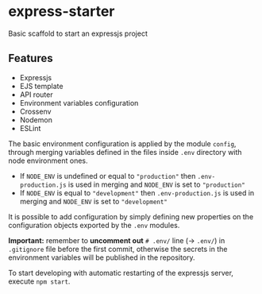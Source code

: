 # express-starter
Basic scaffold to start an expressjs project

## Features
- Expressjs
- EJS template
- API router
- Environment variables configuration
- Crossenv
- Nodemon
- ESLint

The basic environment configuration is applied by the module `config`, through merging variables defined in the files inside `.env` directory with node environment ones.
- If `NODE_ENV` is undefined or equal to `"production"` then `.env-production.js` is used in merging and `NODE_ENV` is set to `"production"`
- If `NODE_ENV` is equal to `"development"` then `.env-production.js` is used in merging and `NODE_ENV` is set to  `"development"`

It is possible to add configuration by simply defining new properties on the configuration objects exported by the `.env` modules.

**Important:** remember to **uncomment out** `# .env/` line (→ `.env/`) in `.gitignore` file before the first commit, otherwise the secrets in the environment variables will be published in the repository.

To start developing with automatic restarting of the expressjs server, execute `npm start`.
